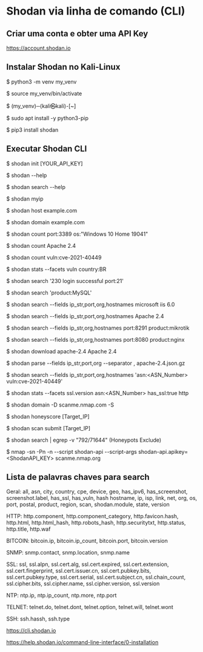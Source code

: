
# Shodan via linha de comando (CLI)

## Criar uma conta e obter uma API Key

https://account.shodan.io

## Instalar Shodan no Kali-Linux

$ python3 -m venv my_venv

$ source my_venv/bin/activate

$ (my_venv)─(kali㉿kali)-[~]

$ sudo apt install -y python3-pip

$ pip3 install shodan

## Executar Shodan CLI

$ shodan init [YOUR_API_KEY]

$ shodan --help

$ shodan search --help

$ shodan myip

$ shodan host example.com

$ shodan domain example.com

$ shodan count port:3389 os:"Windows 10 Home 19041"

$ shodan count Apache 2.4

$ shodan count vuln:cve-2021-40449

$ shodan stats --facets vuln country:BR

$ shodan search '230 login successful port:21'

$ shodan search 'product:MySQL'    

$ shodan search --fields ip_str,port,org,hostnames microsoft iis 6.0

$ shodan search --fields ip_str,port,org,hostnames Apache 2.4

$ shodan search --fields ip_str,org,hostnames port:8291 product:mikrotik

$ shodan search --fields ip_str,org,hostnames port:8080 product:nginx

$ shodan download apache-2.4 Apache 2.4

$ shodan parse --fields ip_str,port,org --separator , apache-2.4.json.gz

$ shodan search --fields ip_str,port,org,hostnames 'asn:<ASN_Number> vuln:cve-2021-40449'

$ shodan stats --facets ssl.version asn:<ASN_Number> has_ssl:true http

$ shodan domain -D scanme.nmap.com -S

$ shodan honeyscore  [Target_IP]

$ shodan scan submit [Target_IP]

$ shodan search <your pattern search> | egrep -v "792/71644" (Honeypots Exclude)

$ nmap -sn -Pn -n --script shodan-api --script-args shodan-api.apikey=<ShodanAPI_KEY> scanme.nmap.org

## Lista de palavras chaves para search

Geral: all, asn, city, country, cpe, device, geo, has_ipv6, has_screenshot, screenshot.label, has_ssl, has_vuln, hash hostname, ip, isp, link, net, org, os, port, postal, product, region, scan, shodan.module, state, version

HTTP: http.component, http.component_category, http.favicon.hash, http.html, http.html_hash, http.robots_hash, http.securitytxt, http.status, http.title, http.waf

BITCOIN: bitcoin.ip, bitcoin.ip_count, bitcoin.port, bitcoin.version

SNMP: snmp.contact, snmp.location, snmp.name

SSL: ssl, ssl.alpn, ssl.cert.alg, ssl.cert.expired, ssl.cert.extension, ssl.cert.fingerprint, ssl.cert.issuer.cn, ssl.cert.pubkey.bits, ssl.cert.pubkey.type, ssl.cert.serial, ssl.cert.subject.cn, ssl.chain_count, ssl.cipher.bits, ssl.cipher.name, ssl.cipher.version, ssl.version

NTP: ntp.ip, ntp.ip_count, ntp.more, ntp.port

TELNET: telnet.do, telnet.dont, telnet.option, telnet.will, telnet.wont

SSH: ssh.hassh, ssh.type

https://cli.shodan.io

https://help.shodan.io/command-line-interface/0-installation
